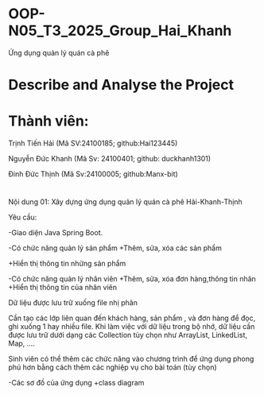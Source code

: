 # OOP-N05_T3_2025_Group_Hai_Khanh

Ứng dụng quản lý quán cà phê

# Describe and Analyse the Project 

# Thành viên:

Trịnh Tiến Hải (Mã SV:24100185; github:Hai123445)

Nguyễn Đức Khanh (Mã Sv: 24100401; github: duckhanh1301)

Đinh Đức Thịnh (Mã Sv:24100005; github:Manx-bit)

#
Nội dung 01: Xây dựng ứng dụng quản lý quán cà phê Hải-Khanh-Thịnh

Yêu cầu:

-Giao diện Java Spring Boot.

-Có chức năng quản lý sản phẩm
+Thêm, sửa, xóa các sản phẩm 

+Hiển thị thông tin những sản phẩm

-Có chức năng quản lý nhân viên
+Thêm, sửa, xóa đơn hàng,thông tin nhân 
+Hiển thị thông tin của nhân viên

Dữ liệu được lưu trữ xuống file nhị phân

Cần tạo các lớp liên quan đến khách hàng, sản phẩm , và đơn hàng để đọc, ghi xuống 1 hay nhiều file.
Khi làm việc với dữ liệu trong bộ nhớ, dữ liệu cần được lưu trữ dưới dạng các Collection tùy chọn như ArrayList, LinkedList, Map, ....

Sinh viên có thể thêm các chức năng vào chương trình để ứng dụng phong phú hơn bằng cách thêm các nghiệp vụ cho bài toán (tùy chọn)


-Các sơ đồ của ứng dụng
+class diagram

